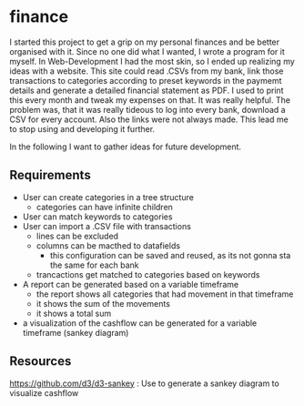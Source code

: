 # finance

I started this project to get a grip on my personal finances and be better organised with it.
Since no one did what I wanted, I wrote a program for it myself.
In Web-Development I had the most skin, so I ended up realizing my ideas with a website.
This site could read .CSVs from my bank, link those transactions to categories according to preset keywords in the paymemt details and generate a detailed financial statement as PDF.
I used to print this every month and tweak my expenses on that. It was really helpful.
The problem was, that it was really tideous to log into every bank, download a CSV for every account. Also the links were not always made.
This lead me to stop using and developing it further.

In the following I want to gather ideas for future development.

## Requirements

* User can create categories in a tree structure
  * categories can have infinite children
* User can match keywords to categories
* User can import a .CSV file with transactions
  * lines can be excluded
  * columns can be macthed to datafields
    * this configuration can be saved and reused, as its not gonna sta the same for each bank
  * trancactions get matched to categories based on keywords
* A report can be generated based on a variable timeframe
  * the report shows all categories that had movement in that timeframe
  * it shows the sum of the movements
  * it shows a total sum
* a visualization of the cashflow can be generated for a variable timeframe (sankey diagram)

## Resources
https://github.com/d3/d3-sankey : Use to generate a sankey diagram to visualize cashflow
